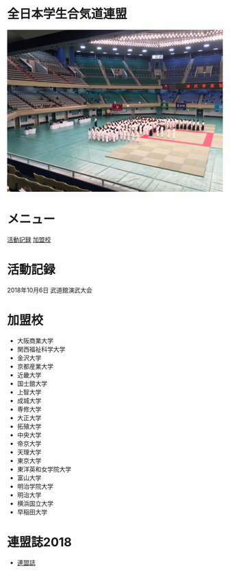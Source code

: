 # 全日本学生合気道連盟
![renmei_photo](renmei.jpg)

# メニュー
[活動記録](README.md#activity)
[加盟校](README.md#university)

<a name='actitvity'></a>
# 活動記録
2018年10月6日 武道館演武大会

<a name='actitvity'></a>
# 加盟校
- 大阪商業大学
- 関西福祉科学大学
- 金沢大学
- 京都産業大学
- 近畿大学
- 国士舘大学
- 上智大学
- 成城大学
- 専修大学
- 大正大学
- 拓殖大学
- 中央大学
- 帝京大学
- 天理大学
- 東京大学
- 東洋英和女学院大学
- 富山大学
- 明治学院大学
- 明治大学
- 横浜国立大学
- 早稲田大学

# 連盟誌2018
- [連盟誌](renmeishi2018.pdf)
